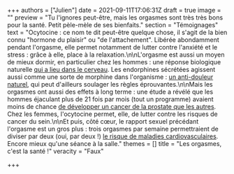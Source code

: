 +++
authors = ["Julien"]
date = 2021-09-11T17:06:31Z
draft = true
image = ""
preview = "Tu l'ignores peut-être, mais les orgasmes sont très très bons pour la santé. Petit pèle-mèle de ses bienfaits."
section = "Témoignages"
text = "Ocytocine : ce nom te dit peut-être quelque chose, il s'agit de la bien connu \"hormone du plaisir\" ou \"de l'attachement\". Libérée abondamment pendant l'orgasme, elle permet notamment de lutter contre l'anxiété et le stress : grâce à elle, place à la relaxation.\n\nL'orgasme est aussi un moyen de mieux dormir, en particulier chez les hommes : une réponse biologique naturelle [qui a lieu dans le cerveau](https://www.cosmopolitan.fr/,pourquoi-les-hommes-s-endorment-ils-apres-le-sexe,2510864,1769323.asp). Les endorphines sécrétées agissent aussi comme une sorte de morphine dans l'organisme : [un anti-douleur naturel](https://madame.lefigaro.fr/bien-etre/vous-sous-estimez-probablement-les-pouvoirs-de-lorgasme-bienfaits-sante-livre-alain-heril-240720-181850), qui peut d'ailleurs soulager les règles éprouvantes.\n\nMais les orgasmes ont aussi des effets à long terme : une étude a révélé que les hommes éjaculant plus de 21 fois par mois (tout un programme) avaient moins de chance [de développer un cancer de la prostate que les autres](https://www.prnewswire.com/news-releases/new-study-one-orgasm-a-day-could-reduce-prostate-cancer-risk-300197464.html). Chez les femmes, l'ocytocine permet, elle, de lutter contre les risques de cancer du sein.\n\nEt puis, côté cœur, le rapport sexuel précédant l'orgasme est un gros plus : trois orgasmes par semaine permettraient de diviser par deux (oui, par deux !) [le risque de maladies cardiovasculaires](https://www.20minutes.fr/societe/1266003-20131220-20131220-pourquoi-orgasme-bon-sante). Encore mieux qu'une séance à la salle."
themes = []
title = "Les orgasmes, c'est la santé !"
veracity = "Faux"

+++
